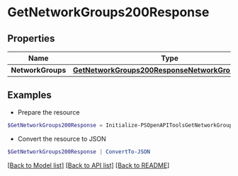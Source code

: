 # GetNetworkGroups200Response
## Properties

Name | Type | Description | Notes
------------ | ------------- | ------------- | -------------
**NetworkGroups** | [**GetNetworkGroups200ResponseNetworkGroupsInner[]**](GetNetworkGroups200ResponseNetworkGroupsInner.md) |  | [optional] 

## Examples

- Prepare the resource
```powershell
$GetNetworkGroups200Response = Initialize-PSOpenAPIToolsGetNetworkGroups200Response  -NetworkGroups null
```

- Convert the resource to JSON
```powershell
$GetNetworkGroups200Response | ConvertTo-JSON
```

[[Back to Model list]](../README.md#documentation-for-models) [[Back to API list]](../README.md#documentation-for-api-endpoints) [[Back to README]](../README.md)

